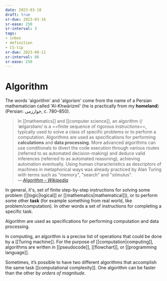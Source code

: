 ```yaml
---
date: 2023-03-18
draft: true
sr-due: 2023-03-16
sr-ease: 250
sr-interval: 3
tags:
- inbox
- definition
- CS-tip
sr-due: 2023-08-11
sr-interval: 86
sr-ease: 250
---
```


# Algorithm

The words 'algorithm' and 'algorism' come from the name of a Persian
mathematician called 'Al-Khwārizmī' (he is practically from my **homeland**)
(Persian: خوارزمی, c. 780–850).

> In [[mathematics]] and [[computer science]], an algorithm (/ˈælɡərɪðəm/ is a
> ==finite sequence of rigorous instructions==, typically used to solve a class
> of specific problems or to perform a computation. Algorithms are used as
> specifications for performing **calculations** and **data processing**. More
> advanced algorithms can use conditionals to divert the code execution through
> various routes (referred to as automated decision-making) and deduce valid
> inferences (referred to as automated reasoning), achieving automation
> eventually. Using human characteristics as descriptors of machines in
> metaphorical ways was already practiced by Alan Turing with terms such as
> "memory", "search" and "stimulus".\
> —&thinsp;<cite>[Algorithm - Wikipedia](https://en.wikipedia.org/wiki/Algorithm)</cite>

In general, it's, set of finite step-by-step instructions for solving some
problem ([[logic|logical]] or [[mathematics|mathematical]]), or to perform some
other **task** (for example something from real world, like
problem/computation). In other words a set of instructions for completing a
specific task.

Algorithm are used as specifications for performing computation and data
processing.

In computing, an algorithm is a precise list of operations that could be done by
a [[Turing machine]]. For the purpose of [[computation|computing]], algorithms
are written in [[pseudocode]], [[flowchart]], or [[programming language]].

Sometimes, it’s possible to have two different algorithms that accomplish the
same task [[computational complexity]]. One algorithm can be faster than the
other by *orders of magnitude*.
